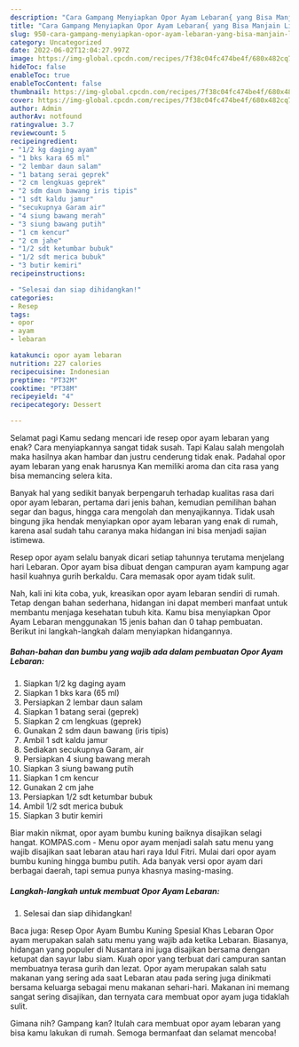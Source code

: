 ```yaml
---
description: "Cara Gampang Menyiapkan Opor Ayam Lebaran{ yang Bisa Manjain Lidah,  Menu Buat lebaran"
title: "Cara Gampang Menyiapkan Opor Ayam Lebaran{ yang Bisa Manjain Lidah,  Menu Buat lebaran"
slug: 950-cara-gampang-menyiapkan-opor-ayam-lebaran-yang-bisa-manjain-lidah-menu-buat-lebaran
category: Uncategorized
date: 2022-06-02T12:04:27.997Z
image: https://img-global.cpcdn.com/recipes/7f38c04fc474be4f/680x482cq70/opor-ayam-lebaran-foto-resep-utama.jpg
hideToc: false
enableToc: true
enableTocContent: false
thumbnail: https://img-global.cpcdn.com/recipes/7f38c04fc474be4f/680x482cq70/opor-ayam-lebaran-foto-resep-utama.jpg
cover: https://img-global.cpcdn.com/recipes/7f38c04fc474be4f/680x482cq70/opor-ayam-lebaran-foto-resep-utama.jpg
author: Admin
authorAv: notfound
ratingvalue: 3.7
reviewcount: 5
recipeingredient:
- "1/2 kg daging ayam"
- "1 bks kara 65 ml"
- "2 lembar daun salam"
- "1 batang serai geprek"
- "2 cm lengkuas geprek"
- "2 sdm daun bawang iris tipis"
- "1 sdt kaldu jamur"
- "secukupnya Garam air"
- "4 siung bawang merah"
- "3 siung bawang putih"
- "1 cm kencur"
- "2 cm jahe"
- "1/2 sdt ketumbar bubuk"
- "1/2 sdt merica bubuk"
- "3 butir kemiri"
recipeinstructions:

- "Selesai dan siap dihidangkan!"
categories:
- Resep
tags:
- opor
- ayam
- lebaran

katakunci: opor ayam lebaran 
nutrition: 227 calories
recipecuisine: Indonesian
preptime: "PT32M"
cooktime: "PT38M"
recipeyield: "4"
recipecategory: Dessert

---
```



Selamat pagi Kamu sedang mencari ide resep opor ayam lebaran yang enak? Cara menyiapkannya sangat tidak susah. Tapi Kalau salah mengolah maka hasilnya akan hambar dan justru cenderung tidak enak. Padahal opor ayam lebaran yang enak harusnya Kan memiliki aroma dan cita rasa yang bisa memancing selera kita.


Banyak hal yang sedikit banyak berpengaruh terhadap kualitas rasa dari opor ayam lebaran, pertama dari jenis bahan, kemudian pemilihan bahan segar dan bagus, hingga cara mengolah dan menyajikannya. Tidak usah bingung jika hendak menyiapkan opor ayam lebaran yang enak di rumah, karena asal sudah tahu caranya maka hidangan ini bisa menjadi sajian istimewa.

Resep opor ayam selalu banyak dicari setiap tahunnya terutama menjelang hari Lebaran. Opor ayam bisa dibuat dengan campuran ayam kampung agar hasil kuahnya gurih berkaldu. Cara memasak opor ayam tidak sulit.


Nah, kali ini kita coba, yuk, kreasikan opor ayam lebaran sendiri di rumah. Tetap dengan bahan sederhana, hidangan ini dapat memberi manfaat untuk membantu menjaga kesehatan tubuh kita. Kamu bisa menyiapkan Opor Ayam Lebaran menggunakan 15 jenis bahan dan 0 tahap pembuatan. Berikut ini langkah-langkah dalam menyiapkan hidangannya.

<!--inarticleads1-->

##### Bahan-bahan dan bumbu yang wajib ada dalam pembuatan Opor Ayam Lebaran:

1. Siapkan 1/2 kg daging ayam
1. Siapkan 1 bks kara (65 ml)
1. Persiapkan 2 lembar daun salam
1. Siapkan 1 batang serai (geprek)
1. Siapkan 2 cm lengkuas (geprek)
1. Gunakan 2 sdm daun bawang (iris tipis)
1. Ambil 1 sdt kaldu jamur
1. Sediakan secukupnya Garam, air
1. Persiapkan 4 siung bawang merah
1. Siapkan 3 siung bawang putih
1. Siapkan 1 cm kencur
1. Gunakan 2 cm jahe
1. Persiapkan 1/2 sdt ketumbar bubuk
1. Ambil 1/2 sdt merica bubuk
1. Siapkan 3 butir kemiri


Biar makin nikmat, opor ayam bumbu kuning baiknya disajikan selagi hangat. KOMPAS.com - Menu opor ayam menjadi salah satu menu yang wajib disajikan saat lebaran atau hari raya Idul Fitri. Mulai dari opor ayam bumbu kuning hingga bumbu putih. Ada banyak versi opor ayam dari berbagai daerah, tapi semua punya khasnya masing-masing. 

<!--inarticleads2-->

##### Langkah-langkah untuk membuat Opor Ayam Lebaran:


1. Selesai dan siap dihidangkan!

Baca juga: Resep Opor Ayam Bumbu Kuning Spesial Khas Lebaran Opor ayam merupakan salah satu menu yang wajib ada ketika Lebaran. Biasanya, hidangan yang populer di Nusantara ini juga disajikan bersama dengan ketupat dan sayur labu siam. Kuah opor yang terbuat dari campuran santan membuatnya terasa gurih dan lezat. Opor ayam merupakan salah satu makanan yang sering ada saat Lebaran atau pada sering juga dinikmati bersama keluarga sebagai menu makanan sehari-hari. Makanan ini memang sangat sering disajikan, dan ternyata cara membuat opor ayam juga tidaklah sulit. 

Gimana nih? Gampang kan? Itulah cara membuat opor ayam lebaran yang bisa kamu lakukan di rumah. Semoga bermanfaat dan selamat mencoba!

